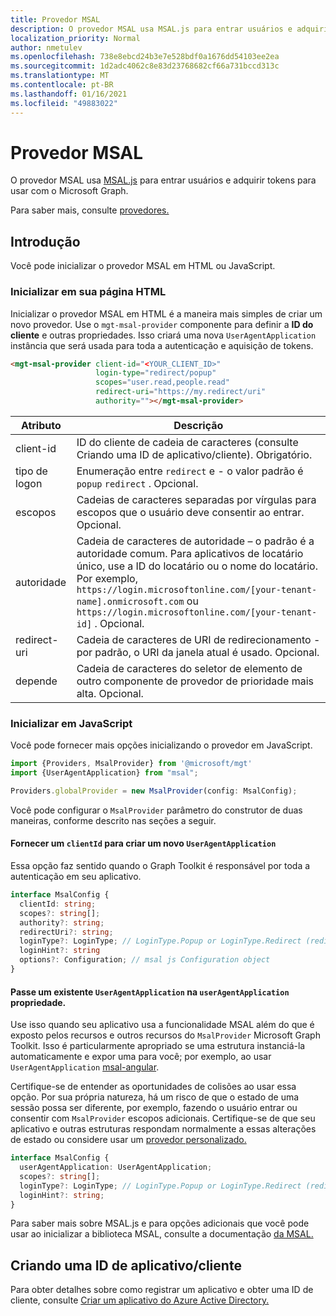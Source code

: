 ```yaml
---
title: Provedor MSAL
description: O provedor MSAL usa MSAL.js para entrar usuários e adquirir tokens para usar com o Microsoft Graph
localization_priority: Normal
author: nmetulev
ms.openlocfilehash: 738e8ebcd24b3e7e528bdf0a1676dd54103ee2ea
ms.sourcegitcommit: 1d2adc4062c8e83d23768682cf66a731bccd313c
ms.translationtype: MT
ms.contentlocale: pt-BR
ms.lasthandoff: 01/16/2021
ms.locfileid: "49883022"
---
```

# <a name="msal-provider"></a>Provedor MSAL

O provedor MSAL usa [MSAL.js](https://github.com/AzureAD/microsoft-authentication-library-for-js) para entrar usuários e adquirir tokens para usar com o Microsoft Graph.

Para saber mais, consulte [provedores.](./providers.md)

## <a name="get-started"></a>Introdução

Você pode inicializar o provedor MSAL em HTML ou JavaScript.

### <a name="initialize-in-your-html-page"></a>Inicializar em sua página HTML

Inicializar o provedor MSAL em HTML é a maneira mais simples de criar um novo provedor. Use o `mgt-msal-provider` componente para definir a **ID do cliente** e outras propriedades. Isso criará uma nova `UserAgentApplication` instância que será usada para toda a autenticação e aquisição de tokens.

```html
<mgt-msal-provider client-id="<YOUR_CLIENT_ID>"
                   login-type="redirect/popup"
                   scopes="user.read,people.read"
                   redirect-uri="https://my.redirect/uri"
                   authority=""></mgt-msal-provider>
```

| Atributo    | Descrição                                                                                                                                                                                                                                                           |
|--------------|-----------------------------------------------------------------------------------------------------------------------------------------------------------------------------------------------------------------------------------------------------------------------|
| client-id    | ID do cliente de cadeia de caracteres (consulte Criando uma ID de aplicativo/cliente). Obrigatório.                                                                                                                                                                                                           |
| tipo de logon   | Enumeração entre `redirect` e - o valor padrão é `popup` `redirect` . Opcional.                                                                                                                                                                                   |
| escopos       | Cadeias de caracteres separadas por vírgulas para escopos que o usuário deve consentir ao entrar. Opcional.                                                                                                                                                                                     |
| autoridade    | Cadeia de caracteres de autoridade – o padrão é a autoridade comum. Para aplicativos de locatário único, use a ID do locatário ou o nome do locatário. Por exemplo, `https://login.microsoftonline.com/[your-tenant-name].onmicrosoft.com` ou `https://login.microsoftonline.com/[your-tenant-id]` . Opcional. |
| redirect-uri | Cadeia de caracteres de URI de redirecionamento - por padrão, o URI da janela atual é usado. Opcional.                                                                                                                                                                                            |
| depende   | Cadeia de caracteres do seletor de elemento de outro componente de provedor de prioridade mais alta. Opcional.                                                                                                                                                                                      |

### <a name="initialize-in-javascript"></a>Inicializar em JavaScript

Você pode fornecer mais opções inicializando o provedor em JavaScript.

```ts
import {Providers, MsalProvider} from '@microsoft/mgt'
import {UserAgentApplication} from "msal";

Providers.globalProvider = new MsalProvider(config: MsalConfig);
```

Você pode configurar o `MsalProvider` parâmetro do construtor de duas maneiras, conforme descrito nas seções a seguir.

#### <a name="provide-a-clientid-to-create-a-new-useragentapplication"></a>Fornecer um `clientId` para criar um novo `UserAgentApplication`

Essa opção faz sentido quando o Graph Toolkit é responsável por toda a autenticação em seu aplicativo.

```ts
interface MsalConfig {
  clientId: string;
  scopes?: string[];
  authority?: string;
  redirectUri?: string;
  loginType?: LoginType; // LoginType.Popup or LoginType.Redirect (redirect is default)
  loginHint?: string
  options?: Configuration; // msal js Configuration object
}
```

#### <a name="pass-an-existing-useragentapplication-in-the-useragentapplication-property"></a>Passe um existente `UserAgentApplication` na `userAgentApplication` propriedade.

Use isso quando seu aplicativo usa a funcionalidade MSAL além do que é exposto pelos recursos e outros recursos do `MsalProvider` Microsoft Graph Toolkit. Isso é particularmente apropriado se uma estrutura instanciá-la automaticamente e expor uma para você; por exemplo, ao usar `UserAgentApplication` [msal-angular](/azure/active-directory/develop/tutorial-v2-angular).

Certifique-se de entender as oportunidades de colisões ao usar essa opção. Por sua própria natureza, há um risco de que o estado de uma sessão possa ser diferente, por exemplo, fazendo o usuário entrar ou consentir com `MsalProvider` escopos adicionais. Certifique-se de que seu aplicativo e outras estruturas respondam normalmente a essas alterações de estado ou considere usar um [provedor personalizado.](./custom.md)

```ts
interface MsalConfig {
  userAgentApplication: UserAgentApplication;
  scopes?: string[];
  loginType?: LoginType; // LoginType.Popup or LoginType.Redirect (redirect is default)
  loginHint?: string;
}
```

Para saber mais sobre MSAL.js e para opções adicionais que você pode usar ao inicializar a biblioteca MSAL, consulte a documentação [da MSAL.](/azure/active-directory/develop/msal-js-initializing-client-applications)

## <a name="creating-an-appclient-id"></a>Criando uma ID de aplicativo/cliente

Para obter detalhes sobre como registrar um aplicativo e obter uma ID de cliente, consulte [Criar um aplicativo do Azure Active Directory.](../get-started/add-aad-app-registration.md)